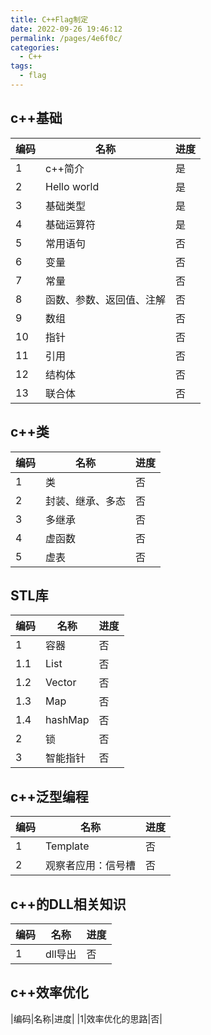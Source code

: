 ```yaml
---
title: C++Flag制定
date: 2022-09-26 19:46:12
permalink: /pages/4e6f0c/
categories:
  - C++
tags:
  - flag
---
```

## c++基础
|编码|名称|进度|
|---|---|---|
|1|c++简介|是|
|2|Hello world|是|
|3|基础类型|是|
|4|基础运算符|是|
|5|常用语句|否|
|6|变量|否|
|7|常量|否|
|8|函数、参数、返回值、注解|否|
|9|数组|否|
|10|指针|否|
|11|引用|否|
|12|结构体|否|
|13|联合体|否|

## c++类
|编码|名称|进度|
|---|---|---|
|1|类|否|
|2|封装、继承、多态|否|
|3|多继承|否|
|4|虚函数|否|
|5|虚表|否|

## STL库
|编码|名称|进度|
|---|---|---|
|1|容器|否|
|1.1|List|否|
|1.2|Vector|否|
|1.3|Map|否|
|1.4|hashMap|否|
|2|锁|否|
|3|智能指针|否|

## c++泛型编程
|编码|名称|进度|
|---|---|---|
|1|Template|否|
|2|观察者应用：信号槽|否|

## c++的DLL相关知识
|编码|名称|进度|
|---|---|---|
|1|dll导出|否|

## c++效率优化
|编码|名称|进度|
|1|效率优化的思路|否|